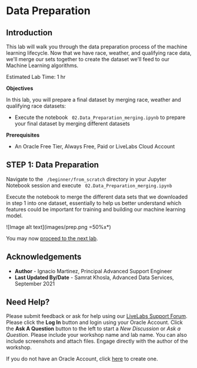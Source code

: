 # Data Preparation 

## Introduction

This lab will walk you through the data preparation process of the machine learning lifecycle. Now that we have race, weather, and qualifying race data, we'll merge our sets together to create the dataset we'll feed to our Machine Learning algorithms. 

Estimated Lab Time: 1 hr


<b> Objectives </b>

In this lab, you will prepare a final dataset by merging race, weather and qualifying race datasets:

* Execute the notebook ``` 02.Data_Preparation_merging.ipynb``` to prepare your final dataset by merging different datasets


<b> Prerequisites </b>

* An Oracle Free Tier, Always Free, Paid or LiveLabs Cloud Account


## **STEP 1**: Data Preparation

Navigate to the ``` /beginner/from_scratch``` directory in your Jupyter Notebook session and execute ``` 02.Data_Preparation_merging.ipynb```

Execute the notebook to merge the different data sets that we downloaded in step 1 into one dataset, essentially to help us better understand which features could be important for training and building our machine learning model. 


![Image alt text](images/prep.png =50%x*)


You may now [proceed to the next lab](#next).

## Acknowledgements
* **Author** - Ignacio Martinez, Principal Advanced Support Engineer
* **Last Updated By/Date** - Samrat Khosla, Advanced Data Services, September 2021

## Need Help?
Please submit feedback or ask for help using our [LiveLabs Support Forum](https://community.oracle.com/tech/developers/categories/livelabsdiscussions). Please click the **Log In** button and login using your Oracle Account. Click the **Ask A Question** button to the left to start a *New Discussion* or *Ask a Question*.  Please include your workshop name and lab name.  You can also include screenshots and attach files.  Engage directly with the author of the workshop.

If you do not have an Oracle Account, click [here](https://profile.oracle.com/myprofile/account/create-account.jspx) to create one.
